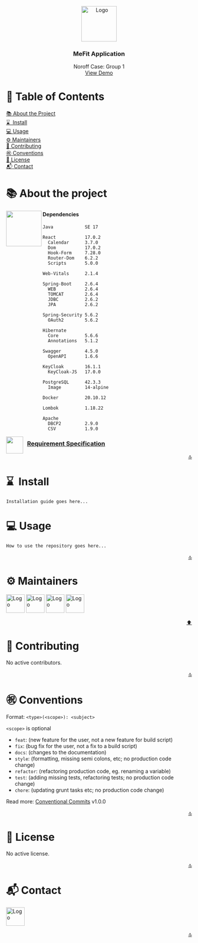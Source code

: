 <div id="top"></div>

<div align="center">
  <img src="https://img.icons8.com/color/96/000000/bench-press-with-dumbbells.png" alt="Logo" width="96" height="96">
  <h3 align="center">MeFit Application</h3>
  <p align="center">
    Noroff Case: Group 1
    <br />
    <a href="#">View Demo</a>
  </p>
</div>

<!-- TABLE OF CONTENTS -->
# 📙 Table of Contents
[📚 About the Project](-about-the-project)  
[⌛&nbsp; Install](-install)  
[💻 Usage](-usage)  
[⚙ Maintainers](-maintainers)  
[🤝 Contributing](-contributing)  
[㊗ Conventions](-conventions)  
[📝 License](-license)  
[📬 Contact](-contact)  

<!-- ABOUT THE PROJECT -->
# 📚 About the project

<img align="left" width="96" src="https://img.icons8.com/color/480/000000/tree-structure.png">
<h4>Dependencies</h4>

```
Java            SE 17

React           17.0.2
  Calendar      3.7.0
  Dom           17.0.2
  Hook-Form     7.28.0
  Router-Dom    6.2.2
  Scripts       5.0.0
  
Web-Vitals      2.1.4
    
Spring-Boot     2.6.4
  WEB           2.6.4
  TOMCAT        2.6.4
  JDBC          2.6.2
  JPA           2.6.2
  
Spring-Security 5.6.2
  OAuth2        5.6.2
  
Hibernate
  Core          5.6.6
  Annotations   5.1.2

Swagger         4.5.0
  OpenAPI       1.6.6
  
KeyCloak        16.1.1
  KeyCloak-JS   17.0.0

PostgreSQL      42.3.3
  Image         14-alpine
  
Docker          20.10.12

Lombok          1.18.22

Apache
  DBCP2         2.9.0
  CSV           1.9.0
```

<img align="left" width="46" src="https://img.icons8.com/color/480/000000/rules-book.png">
<h3>&nbsp; <a href="https://github.com/Cusatelli/Case-Se-Java-MeFit/wiki/Requirement-Specification">Requirement Specification</a></h3>

<p align="right"><!-- BACK TO TOP -->
  <a href="#top" align="right">🔝</a>
</p>

<!-- INSTALL -->
# ⌛&nbsp; Install
```
Installation guide goes here...
```

<!-- USAGE -->
# 💻 Usage
```
How to use the repository goes here...
```

<p align="right"><!-- BACK TO TOP -->
  <a href="#top" align="right">🔝</a>
</p>

<!-- MAINTAINERS -->
# ⚙ Maintainers
<a href="https://github.com/Cusatelli"><img src="https://avatars.githubusercontent.com/u/39692033?v=4" alt="Logo" width="50"></a>
<a href="https://github.com/meckan"><img src="https://avatars.githubusercontent.com/u/15233202?v=4" alt="Logo" width="50"></a>
<a href="https://github.com/OmarAbdiAli"><img src="https://avatars.githubusercontent.com/u/97539265?v=4" alt="Logo" width="50"></a>
<a href="https://github.com/Pizzarulle"><img src="https://avatars.githubusercontent.com/u/48913785?v=4" alt="Logo" width="50"></a>

<p align="right"><!-- BACK TO TOP -->
  <a href="#top" align="right">⬆️</a>
</p>

<!-- CONTRIBUTING -->
# 🤝 Contributing
No active contributors.

<p align="right"><!-- BACK TO TOP -->
  <a href="#top" align="right">🔝</a>
</p>

<!-- CONVENTIONS -->
# ㊗ Conventions
Format: `<type>(<scope>): <subject>`

`<scope>` is optional

- `feat`: (new feature for the user, not a new feature for build script)
- `fix`: (bug fix for the user, not a fix to a build script)
- `docs`: (changes to the documentation)
- `style`: (formatting, missing semi colons, etc; no production code change)
- `refactor`: (refactoring production code, eg. renaming a variable)
- `test`: (adding missing tests, refactoring tests; no production code change)
- `chore`: (updating grunt tasks etc; no production code change)

Read more: [Conventional Commits](https://www.conventionalcommits.org/en/v1.0.0/) v1.0.0

<p align="right"><!-- BACK TO TOP -->
  <a href="#top" align="right">🔝</a>
</p>

<!-- LICENSE -->
# 📝 License
No active license.

<p align="right"><!-- BACK TO TOP -->
  <a href="#top" align="right">🔝</a>
</p>

<!-- CONTACT -->
# 📬 Contact
<a href="mailto:github.cusatelli@gmail.com"><img src="https://avatars.githubusercontent.com/u/39692033?v=4" alt="Logo" width="50"></a>

<p align="right"><!-- BACK TO TOP -->
  <a href="#top" align="right">🔝</a>
</p>
